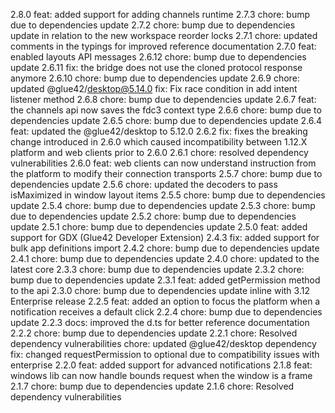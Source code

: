 2.8.0
feat: added support for adding channels runtime
2.7.3
chore: bump due to dependencies update
2.7.2
chore: bump due to dependencies update in relation to the new workspace reorder locks
2.7.1
chore: updated comments in the typings for improved reference documentation
2.7.0
feat: enabled layouts API messages
2.6.12
chore: bump due to dependencies update
2.6.11
fix: the bridge does not use the cloned protocol response anymore
2.6.10
chore: bump due to dependencies update
2.6.9
chore: updated @glue42/desktop@5.14.0
fix: Fix race condition in add intent listener method
2.6.8
chore: bump due to dependencies update
2.6.7
feat: the channels api now saves the fdc3 context type
2.6.6
chore: bump due to dependencies update
2.6.5
chore: bump due to dependencies update
2.6.4
feat: updated the @glue42/desktop to 5.12.0
2.6.2
fix: fixes the breaking change introduced in 2.6.0 which caused incompatibility between 1.12.X platform and web clients prior to 2.6.0
2.6.1
chore: resolved dependency vulnerabilities
2.6.0
feat: web clients can now understand instruction from the platform to modify their connection transports
2.5.7
chore: bump due to dependencies update
2.5.6
chore: updated the decoders to pass isMaximized in window layout items
2.5.5
chore: bump due to dependencies update
2.5.4
chore: bump due to dependencies update
2.5.3
chore: bump due to dependencies update
2.5.2
chore: bump due to dependencies update
2.5.1
chore: bump due to dependencies update
2.5.0
feat: added support for GDX (Glue42 Developer Extension)
2.4.3
fix: added support for bulk app definitions import
2.4.2
chore: bump due to dependencies update
2.4.1
chore: bump due to dependencies update
2.4.0
chore: updated to the latest core
2.3.3
chore: bump due to dependencies update
2.3.2
chore: bump due to dependencies update
2.3.1
feat: added getPermission method to the api
2.3.0
chore: bump due to dependencies update inline with 3.12 Enterprise release
2.2.5
feat: added an option to focus the platform when a notification receives a default click
2.2.4
chore: bump due to dependencies update
2.2.3
docs: improved the d.ts for better reference documentation
2.2.2
chore: bump due to dependencies update
2.2.1
chore: Resolved dependency vulnerabilities
chore: updated @glue42/desktop dependency
fix: changed requestPermission to optional due to compatibility issues with enterprise
2.2.0
feat: added support for advanced notifications
2.1.8
feat: windows lib can now handle bounds request when the window is a frame
2.1.7
chore: bump due to dependencies update
2.1.6
chore: Resolved dependency vulnerabilities
